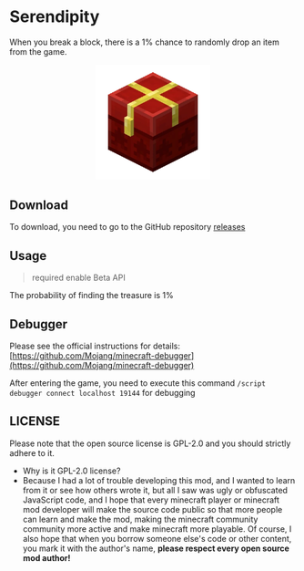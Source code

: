 # Serendipity

When you break a block, there is a 1% chance to randomly drop an item from the game.

<p align="center">
<img src="src/behavior_pack/pack_icon.png" style="width: 40%;">
</p>

## Download

To download, you need to go to the GitHub repository [releases](https://github.com/mcbe-mods/Serendipity/releases)

## Usage

> required enable Beta API

The probability of finding the treasure is 1%

## Debugger

Please see the official instructions for details: [https://github.com/Mojang/minecraft-debugger](https://github.com/Mojang/minecraft-debugger)

After entering the game, you need to execute this command `/script debugger connect localhost 19144` for debugging

## LICENSE

Please note that the open source license is GPL-2.0 and you should strictly adhere to it.

- Why is it GPL-2.0 license?
- Because I had a lot of trouble developing this mod, and I wanted to learn from it or see how others wrote it, but all I saw was ugly or obfuscated JavaScript code, and I hope that every minecraft player or minecraft mod developer will make the source code public so that more people can learn and make the mod, making the minecraft community community more active and make minecraft more playable. Of course, I also hope that when you borrow someone else's code or other content, you mark it with the author's name, **please respect every open source mod author!**

